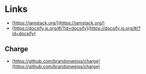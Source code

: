 # Links

- [https://jamstack.org/](https://jamstack.org/)
- [https://docsify.js.org/#/?id=docsify](https://docsify.js.org/#/?id=docsify)


## Charge 

- [https://github.com/brandonweiss/charge](https://github.com/brandonweiss/charge)